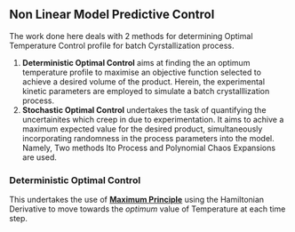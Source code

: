 ## Non Linear Model Predictive Control

The work done here deals with 2 methods for determining Optimal Temperature Control profile for batch Cyrstallization process.

1. **Deterministic Optimal Control** aims at finding the an optimum temperature profile to maximise an objective function selected to achieve a desired volume of the product. Herein, the experimental kinetic parameters are employed to simulate a batch crystalllization process.
2. **Stochastic Optimal Control** undertakes the task of quantifying the uncertainites which creep in due to experimentation. It aims to achive a maximum expected value for the desired product, simultaneously incorporating randomness in the process parameters into the model. Namely, Two methods Ito Process and Polynomial Chaos Expansions are used.

### Deterministic Optimal Control 
This undertakes the use of [**Maximum Principle**](https://en.wikipedia.org/wiki/Pontryagin%27s_maximum_principle) using the Hamiltonian Derivative to move towards the _optimum_ value of Temperature at each time step.
